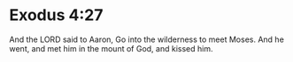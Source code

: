 # Exodus 4:27

And the LORD said to Aaron, Go into the wilderness to meet Moses. And he went, and met him in the mount of God, and kissed him.